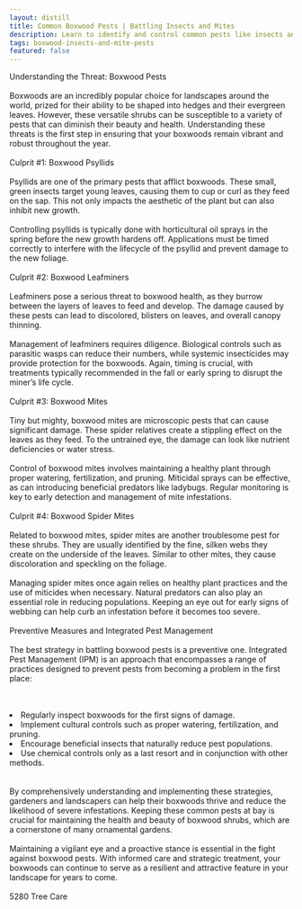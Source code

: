 ```yaml
---
layout: distill
title: Common Boxwood Pests | Battling Insects and Mites
description: Learn to identify and control common pests like insects and mites on boxwoods with effective solutions.
tags: boxwood-insects-and-mite-pests
featured: false
---
```


Understanding the Threat: Boxwood Pests<br /><br />Boxwoods are an incredibly popular choice for landscapes around the world, prized for their ability to be shaped into hedges and their evergreen leaves. However, these versatile shrubs can be susceptible to a variety of pests that can diminish their beauty and health. Understanding these threats is the first step in ensuring that your boxwoods remain vibrant and robust throughout the year.<br /><br />Culprit #1: Boxwood Psyllids<br /><br />Psyllids are one of the primary pests that afflict boxwoods. These small, green insects target young leaves, causing them to cup or curl as they feed on the sap. This not only impacts the aesthetic of the plant but can also inhibit new growth. <br /><br />Controlling psyllids is typically done with horticultural oil sprays in the spring before the new growth hardens off. Applications must be timed correctly to interfere with the lifecycle of the psyllid and prevent damage to the new foliage.<br /><br />Culprit #2: Boxwood Leafminers<br /><br />Leafminers pose a serious threat to boxwood health, as they burrow between the layers of leaves to feed and develop. The damage caused by these pests can lead to discolored, blisters on leaves, and overall canopy thinning. <br /><br />Management of leafminers requires diligence. Biological controls such as parasitic wasps can reduce their numbers, while systemic insecticides may provide protection for the boxwoods. Again, timing is crucial, with treatments typically recommended in the fall or early spring to disrupt the miner’s life cycle.<br /><br />Culprit #3: Boxwood Mites<br /><br />Tiny but mighty, boxwood mites are microscopic pests that can cause significant damage. These spider relatives create a stippling effect on the leaves as they feed. To the untrained eye, the damage can look like nutrient deficiencies or water stress.<br /><br />Control of boxwood mites involves maintaining a healthy plant through proper watering, fertilization, and pruning. Miticidal sprays can be effective, as can introducing beneficial predators like ladybugs. Regular monitoring is key to early detection and management of mite infestations.<br /><br />Culprit #4: Boxwood Spider Mites<br /><br />Related to boxwood mites, spider mites are another troublesome pest for these shrubs. They are usually identified by the fine, silken webs they create on the underside of the leaves. Similar to other mites, they cause discoloration and speckling on the foliage.<br /><br />Managing spider mites once again relies on healthy plant practices and the use of miticides when necessary. Natural predators can also play an essential role in reducing populations. Keeping an eye out for early signs of webbing can help curb an infestation before it becomes too severe.<br /><br />Preventive Measures and Integrated Pest Management<br /><br />The best strategy in battling boxwood pests is a preventive one. Integrated Pest Management (IPM) is an approach that encompasses a range of practices designed to prevent pests from becoming a problem in the first place:<br /><br /><br /><li>Regularly inspect boxwoods for the first signs of damage.</li><li>Implement cultural controls such as proper watering, fertilization, and pruning.</li><li>Encourage beneficial insects that naturally reduce pest populations.</li><li>Use chemical controls only as a last resort and in conjunction with other methods.</li><br /><br />By comprehensively understanding and implementing these strategies, gardeners and landscapers can help their boxwoods thrive and reduce the likelihood of severe infestations. Keeping these common pests at bay is crucial for maintaining the health and beauty of boxwood shrubs, which are a cornerstone of many ornamental gardens.<br /><br />Maintaining a vigilant eye and a proactive stance is essential in the fight against boxwood pests. With informed care and strategic treatment, your boxwoods can continue to serve as a resilient and attractive feature in your landscape for years to come.<br /><br />5280 Tree Care
